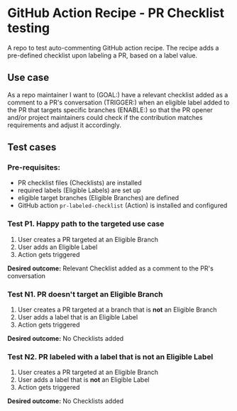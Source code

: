 # GitHub Action Recipe - PR Checklist testing

A repo to test auto-commenting GitHub action recipe.
The recipe adds a pre-defined checklist upon labeling a PR, based on a label value.

## Use case

As a repo maintainer I want to 
(GOAL:) have a relevant checklist added as a comment to a PR's conversation
(TRIGGER:) when an eligible label added to the PR that targets specific branches
(ENABLE:) so that the PR opener and/or project maintainers
could check if the contribution matches requirements
and adjust it accordingly.

## Test cases

### Pre-requisites:
- PR checklist files (Checklists) are installed
- required labels (Eligible Labels) are set up
- eligible target branches (Eligible Branches) are defined
- GitHub action `pr-labeled-checklist` (Action) is installed and configured

### Test P1. Happy path to the targeted use case

1. User creates a PR targeted at an Eligible Branch
1. User adds an Eligible Label
1. Action gets triggered

**Desired outcome:** Relevant Checklist added as a comment to the PR's conversation

### Test N1. PR doesn't target an Eligible Branch

1. User creates a PR targeted at a branch that is **not** an Eligible Branch
1. User adds a label that is an Eligible Label
1. Action gets triggered

**Desired outcome:** No Checklists added

### Test N2. PR labeled with a label that is not an Eligible Label

1. User creates a PR targeted at an Eligible Branch
1. User adds a label that is **not** an Eligible Label
1. Action gets triggered

**Desired outcome:** No Checklists added
